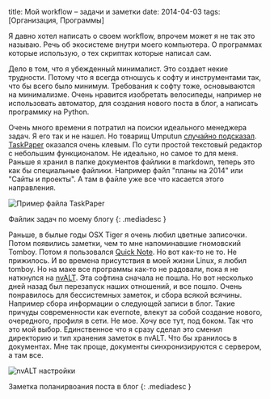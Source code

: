 title: Мой workflow – задачи и заметки
date: 2014-04-03
tags: [Организация, Программы]

Я давно хотел написать о своем workflow, впрочем может я не так это называю. Речь об экосистеме внутри моего компьютера. О программах которые использую, о тех скриптах которые написал сам.

Дело в том, что я убежденный минималист. Это создает некие трудности. Потому что я всегда отношусь к софту и инструментами так, что бы всего было минимум. Требования к софту тоже, основываются на минимализме. Очень нравится изобретать велосипеды, например не использовать автоматор, для создания нового поста в блог, а написать программку на Python.

Очень много времени я потратил на поиски идеального менеджера задач. Я его так и не нашел. Но товарищ Umputun [случайно подсказал](http://p.umputun.com/p/2013/06/05/v-poiskakh-prostoty-listov-zadach-kuda-podatsa/). [TaskPaper](http://www.hogbaysoftware.com/products/taskpaper) оказался очень клевым. По сути простой текстовый редактор с небольшим функционалом. Не идеально, но самое то для меня. Раньше я хранил в папке документов файлики в markdown, теперь это как бы специальные файлики. Например файл "планы на 2014" или "Сайты и проекты". А там в файле уже все что касается этого направления.

![Пример файла TaskPaper](http://macgera.s3.amazonaws.com/articles/taskpaper.png)

Файлик задач по моему блогу
{: .mediadesc }

Раньше, в былые годы OSX Tiger я очень любил цветные записочки. Потом появились заметки, чем то мне напоминавшие гномовский Tomboy. Потом я пользовался [Quick Note](https://itunes.apple.com/ru/app/quick-note/id414848186?mt=12). Но вот как-то не то. Не прижилось. И во времена присутствия в моей жизни Linux, я любил tomboy. Но на маке все программы как-то не радовали, пока я не наткнулся на [nvALT](http://brettterpstra.com/projects/nvalt/). Эта софтина сначала не пошла. Но вот несколько дней назад был перезапуск наших отношений, и все пошло. Очень понравилось для бессистемных заметок, и сбора всякой всячины. Например сбора информации о следующей записи в блог. Такие причуды современности как evernote, влекут за собой создание нового, очередного, профиля в сети. Не мое. Хочу все тут, под боком. Так что это мой выбор. Единственное что я сразу сделал это сменил директорию и тип хранения заметок в nvALT. Что бы хранилось в документах. Мне так проще, документы синхронизируются с сервером, а там все.

![nvALT настройки](http://macgera.s3.amazonaws.com/articles/nvalt.png)

Заметка поланирвоания поста в блог
{: .mediadesc }
